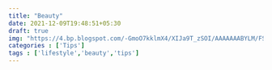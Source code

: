 ```yaml
---
title: "Beauty"
date: 2021-12-09T19:48:51+05:30
draft: true
img: "https://4.bp.blogspot.com/-GmoO7kklmX4/XIJa9T_zSOI/AAAAAAABYLM/FSbmCa8xswsA4UyhwsGH42WinWCtPQ0wgCLcBGAs/s1600/lovesvg.JPG"
categories : ['Tips']
tags : ['lifestyle','beauty','tips']
---
```

